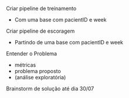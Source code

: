 Criar pipeline de treinamento
- Com uma base com pacientID e week 

Criar pipeline de escoragem
- Partindo de uma base com pacientID e week

Entender o Problema
- métricas
- problema proposto
- (análise exploratória)

Brainstorm de solução até dia 30/07
